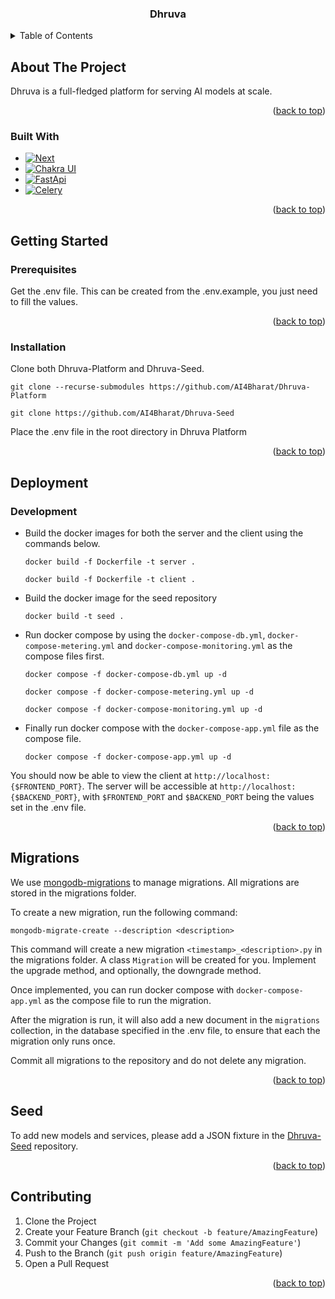 <div align="center">
  <h3 align="center">Dhruva</h3>
</div>

<!-- TABLE OF CONTENTS -->
<details>
  <summary>Table of Contents</summary>
  <ol>
    <li>
      <a href="#about-the-project">About The Project</a>
      <ul>
        <li><a href="#built-with">Built With</a></li>
      </ul>
    </li>
    <li>
      <a href="#getting-started">Getting Started</a>
      <ul>
        <li><a href="#prerequisites">Prerequisites</a></li>
        <li><a href="#installation">Installation</a></li>
      </ul>
    </li>
    <li>
        <a href="#deployment">Deployment</a>
        <ul>
          <li><a href="#development">Development</a></li>
        </ul>
    </li>
    <li><a href="#migrations">Migrations</a></li>
    <li><a href="#seed">Seed</a></li>
    <li><a href="#contributing">Contributing</a></li>
  </ol>
</details>

<!-- ABOUT THE PROJECT -->

## About The Project

Dhruva is a full-fledged platform for serving AI models at scale.

<p align="right">(<a href="#readme-top">back to top</a>)</p>

### Built With

- [![Next][Nextjs]][Next-url]
- [![Chakra UI][Chakra-ui]][Chakra-url]
- [![FastApi][FastApi]][FastApi-url]
- [![Celery][Celery]][Celery-url]

<p align="right">(<a href="#readme-top">back to top</a>)</p>

<!-- GETTING STARTED -->

## Getting Started

### Prerequisites

Get the .env file. This can be created from the .env.example, you just need to fill the values.

<p align="right">(<a href="#readme-top">back to top</a>)</p>

### Installation

Clone both Dhruva-Platform and Dhruva-Seed.

```
git clone --recurse-submodules https://github.com/AI4Bharat/Dhruva-Platform
```

```
git clone https://github.com/AI4Bharat/Dhruva-Seed
```

Place the .env file in the root directory in Dhruva Platform

<p align="right">(<a href="#readme-top">back to top</a>)</p>

<!-- USAGE EXAMPLES -->

## Deployment

### Development

- Build the docker images for both the server and the client using the commands below.

  ```
  docker build -f Dockerfile -t server .
  ```

  ```
  docker build -f Dockerfile -t client .
  ```

- Build the docker image for the seed repository

  ```
  docker build -t seed .
  ```

- Run docker compose by using the `docker-compose-db.yml`, `docker-compose-metering.yml` and `docker-compose-monitoring.yml` as the compose files first.

  ```
  docker compose -f docker-compose-db.yml up -d
  ```

  ```
  docker compose -f docker-compose-metering.yml up -d
  ```

  ```
  docker compose -f docker-compose-monitoring.yml up -d
  ```

- Finally run docker compose with the `docker-compose-app.yml` file as the compose file.
  ```
  docker compose -f docker-compose-app.yml up -d
  ```

You should now be able to view the client at `http://localhost:{$FRONTEND_PORT}`. The server will be accessible at `http://localhost:{$BACKEND_PORT}`, with `$FRONTEND_PORT` and `$BACKEND_PORT` being the values set in the .env file.

<p align="right">(<a href="#readme-top">back to top</a>)</p>

<!-- MIGRATIONS -->

## Migrations

We use [mongodb-migrations](https://github.com/DoubleCiti/mongodb-migrations) to manage migrations. All migrations are stored in the migrations folder.

To create a new migration, run the following command:

```
mongodb-migrate-create --description <description>
```

This command will create a new migration `<timestamp>_<description>.py` in the migrations folder. A class `Migration` will be created for you. Implement the upgrade method, and optionally, the downgrade method.

Once implemented, you can run docker compose with `docker-compose-app.yml` as the compose file to run the migration.

After the migration is run, it will also add a new document in the `migrations` collection, in the database specified in the .env file, to ensure that each the migration only runs once.

Commit all migrations to the repository and do not delete any migration.

<p align="right">(<a href="#readme-top">back to top</a>)</p>

<!-- SEED -->

## Seed

To add new models and services, please add a JSON fixture in the [Dhruva-Seed](https://github.com/AI4Bharat/Dhruva-Seed) repository.

<p align="right">(<a href="#readme-top">back to top</a>)</p>

<!-- CONTRIBUTING -->

## Contributing

1. Clone the Project
2. Create your Feature Branch (`git checkout -b feature/AmazingFeature`)
3. Commit your Changes (`git commit -m 'Add some AmazingFeature'`)
4. Push to the Branch (`git push origin feature/AmazingFeature`)
5. Open a Pull Request

<p align="right">(<a href="#readme-top">back to top</a>)</p>

<!-- MARKDOWN LINKS & IMAGES -->
<!-- https://www.markdownguide.org/basic-syntax/#reference-style-links -->

[Nextjs]: https://img.shields.io/badge/next.js-000000?style=for-the-badge&logo=nextdotjs&logoColor=white
[Next-url]: https://nextjs.org/
[Chakra-ui]: https://img.shields.io/badge/chakra--ui-black?logo=chakraui&style=for-the-badge
[Chakra-url]: https://chakra-ui.com/
[FastApi]: https://img.shields.io/badge/FastAPI-009688?style=for-the-badge&logo=FastAPI&logoColor=white
[FastApi-url]: https://fastapi.tiangolo.com/
[Celery]: https://img.shields.io/static/v1?style=for-the-badge&message=Celery&color=37814A&logo=Celery&logoColor=FFFFFF&label
[Celery-url]: https://docs.celeryq.dev/en/stable/

